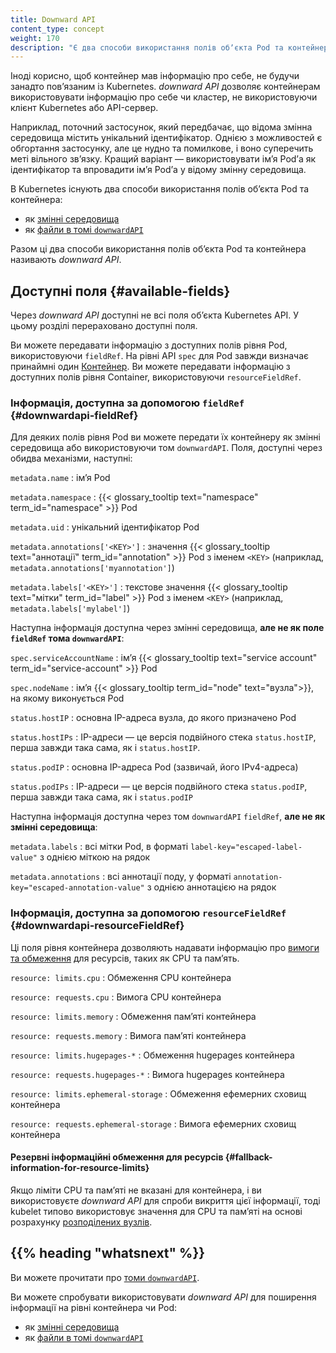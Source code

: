 ```yaml
---
title: Downward API
content_type: concept
weight: 170
description: "Є два способи використання полів обʼєкта Pod та контейнера у працюючому контейнері: як змінні середовища та як файли, які заповнюються спеціальним типом тома. Разом ці два способи використання полів обʼєкта Pod та контейнера називають Downward API."
---
```


<!-- overview -->

Іноді корисно, щоб контейнер мав інформацію про себе, не будучи занадто повʼязаним із Kubernetes. _downward API_ дозволяє контейнерам використовувати інформацію про себе чи кластер, не використовуючи клієнт Kubernetes або API-сервер.

Наприклад, поточний застосунок, який передбачає, що відома змінна середовища містить унікальний ідентифікатор. Однією з можливостей є обгортання застосунку, але це нудно та помилкове, і воно суперечить меті вільного звʼязку. Кращий варіант — використовувати імʼя Podʼа як ідентифікатор та впровадити імʼя Podʼа у відому змінну середовища.

В Kubernetes існують два способи використання полів обʼєкта Pod та контейнера:

* як [змінні середовища](/docs/tasks/inject-data-application/environment-variable-expose-pod-information/)
* як [файли в томі `downwardAPI`](/docs/tasks/inject-data-application/downward-api-volume-expose-pod-information/)

Разом ці два способи використання полів обʼєкта Pod та контейнера називають _downward API_.

<!-- body -->

## Доступні поля {#available-fields}

Через _downward API_ доступні не всі поля обʼєкта Kubernetes API. У цьому розділі перераховано доступні поля.

Ви можете передавати інформацію з доступних полів рівня Pod, використовуючи `fieldRef`. На рівні API `spec` для Pod завжди визначає принаймні один [Контейнер](/docs/reference/kubernetes-api/workload-resources/pod-v1/#Container). Ви можете передавати інформацію з доступних полів рівня Container, використовуючи
`resourceFieldRef`.

### Інформація, доступна за допомогою `fieldRef` {#downwardapi-fieldRef}

Для деяких полів рівня Pod ви можете передати їх контейнеру як змінні середовища або використовуючи том `downwardAPI`. Поля, доступні через обидва механізми, наступні:

`metadata.name`
: імʼя Pod

`metadata.namespace`
: {{< glossary_tooltip text="namespace" term_id="namespace" >}} Pod

`metadata.uid`
: унікальний ідентифікатор Pod

`metadata.annotations['<KEY>']`
: значення {{< glossary_tooltip text="аннотації" term_id="annotation" >}} Pod з іменем `<KEY>` (наприклад, `metadata.annotations['myannotation']`)

`metadata.labels['<KEY>']`
: текстове значення {{< glossary_tooltip text="мітки" term_id="label" >}} Pod з іменем `<KEY>` (наприклад, `metadata.labels['mylabel']`)

Наступна інформація доступна через змінні середовища, **але не як поле `fieldRef` тома `downwardAPI`**:

`spec.serviceAccountName`
: імʼя {{< glossary_tooltip text="service account" term_id="service-account" >}} Pod

`spec.nodeName`
: імʼя {{< glossary_tooltip term_id="node" text="вузла">}}, на якому виконується Pod

`status.hostIP`
: основна IP-адреса вузла, до якого призначено Pod

`status.hostIPs`
: IP-адреси — це версія подвійного стека `status.hostIP`, перша завжди така сама, як і `status.hostIP`.

`status.podIP`
: основна IP-адреса Pod (зазвичай, його IPv4-адреса)

`status.podIPs`
: IP-адреси — це версія подвійного стека `status.podIP`, перша завжди така сама, як і `status.podIP`

Наступна інформація доступна через том `downwardAPI` `fieldRef`, **але не як змінні середовища**:

`metadata.labels`
: всі мітки Pod, в форматі `label-key="escaped-label-value"` з однією міткою на рядок

`metadata.annotations`
: всі аннотації поду, у форматі `annotation-key="escaped-annotation-value"` з однією аннотацією на рядок  

### Інформація, доступна за допомогою `resourceFieldRef` {#downwardapi-resourceFieldRef}

Ці поля рівня контейнера дозволяють надавати інформацію про [вимоги та обмеження](/docs/concepts/configuration/manage-resources-containers/#requests-and-limits) для ресурсів, таких як CPU та памʼять.

`resource: limits.cpu`
: Обмеження CPU контейнера

`resource: requests.cpu`
: Вимога CPU контейнера

`resource: limits.memory`
: Обмеження памʼяті контейнера

`resource: requests.memory`
: Вимога памʼяті контейнера

`resource: limits.hugepages-*`
: Обмеження hugepages контейнера

`resource: requests.hugepages-*`
: Вимога hugepages контейнера

`resource: limits.ephemeral-storage`
: Обмеження ефемерних сховищ контейнера

`resource: requests.ephemeral-storage`
: Вимога ефемерних сховищ контейнера

#### Резервні інформаційні обмеження для ресурсів {#fallback-information-for-resource-limits}

Якщо ліміти CPU та памʼяті не вказані для контейнера, і ви використовуєте _downward API_ для спроби викриття цієї інформації, тоді kubelet типово використовує значення для CPU та памʼяті на основі розрахунку [розподілених вузлів](/docs/tasks/administer-cluster/reserve-compute-resources/#node-allocatable).

## {{% heading "whatsnext" %}}

Ви можете прочитати про [томи `downwardAPI`](/docs/concepts/storage/volumes/#downwardapi).

Ви можете спробувати використовувати _downward API_ для поширення інформації на рівні контейнера чи Pod:
* як [змінні середовища](/docs/tasks/inject-data-application/environment-variable-expose-pod-information/)
* як [файли в томі `downwardAPI`](/docs/tasks/inject-data-application/downward-api-volume-expose-pod-information/)

